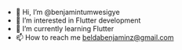 - 👋 Hi, I’m @benjamintumwesigye
- 👀 I’m interested in Flutter development
- 🌱 I’m currently learning Flutter
- 📫 How to reach me beldabenjaminz@gmail.com

<!---
benjamintumwesigye/benjamintumwesigye is a ✨ special ✨ repository because its `README.md` (this file) appears on your GitHub profile.
You can click the Preview link to take a look at your changes.
--->
